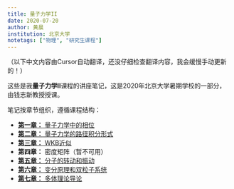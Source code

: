 ```yaml
---
title: 量子力学II
date: 2020-07-20
author: 黄晨
institution: 北京大学
notetags: ["物理", "研究生课程"]
---
```


（以下中文内容由Cursor自动翻译，还没仔细检查翻译内容，我会缓慢手动更新的！）

这些是我**量子力学II**课程的讲座笔记，这是2020年北京大学暑期学校的一部分，由钱志新教授授课。

笔记按章节组织，遵循课程结构：

- [**第一章：** 量子力学中的相位](/notes/quantum-mechanics-ii/pdf/ch1-phase-in-qm.pdf)
- [**第二章：** 量子力学的路径积分形式](/notes/quantum-mechanics-ii/pdf/ch2-path-integral-formalism-of-qm.pdf)
- [**第三章：** WKB近似](/notes/quantum-mechanics-ii/pdf/ch3-the-wkb-approximation.pdf)
- **第四章：** 密度矩阵（暂不可用）
- [**第五章：** 分子的转动和振动](/notes/quantum-mechanics-ii/pdf/ch5-rotation-and-vibration-of-molecules.pdf)
- [**第六章：** 变分原理和双粒子系统](/notes/quantum-mechanics-ii/pdf/ch6-variational-principle-with-its-application-to-two-particle-systems.pdf)
- [**第七章：** 多体理论导论](/notes/quantum-mechanics-ii/pdf/ch7-introduction-to-many-body-theory.pdf)
